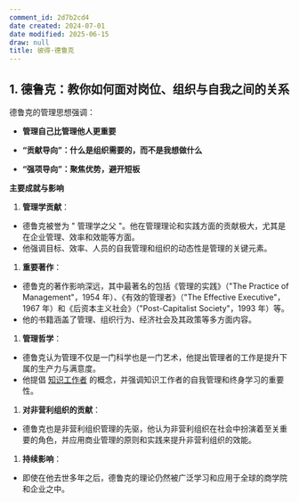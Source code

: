 ```yaml
---
comment_id: 2d7b2cd4
date created: 2024-07-01
date modified: 2025-06-15
draw: null
title: 彼得·德鲁克
---
```

## 1. **德鲁克：教你如何面对岗位、组织与自我之间的关系**

德鲁克的管理思想强调：

- **管理自己比管理他人更重要**
    
- **“贡献导向”：什么是组织需要的，而不是我想做什么**
    
- **“强项导向”：聚焦优势，避开短板**




**主要成就与影响**

  

1. **管理学贡献**：

- 德鲁克被誉为 " 管理学之父 "。他在管理理论和实践方面的贡献极大，尤其是在企业管理、效率和效能等方面。
- 他强调目标、效率、人员的自我管理和组织的动态性是管理的关键元素。

1. **重要著作**：

- 德鲁克的著作影响深远，其中最著名的包括《管理的实践》（"The Practice of Management"，1954 年）、《有效的管理者》（"The Effective Executive"，1967 年）和《后资本主义社会》（"Post-Capitalist Society"，1993 年）等。
- 他的书籍涵盖了管理、组织行为、经济社会及其政策等多方面内容。

1. **管理哲学**：

- 德鲁克认为管理不仅是一门科学也是一门艺术，他提出管理者的工作是提升下属的生产力与满意度。
- 他提倡 [知识工作者](知识工作者.md) 的概念，并强调知识工作者的自我管理和终身学习的重要性。

1. **对非营利组织的贡献**：

- 德鲁克也是非营利组织管理的先驱，他认为非营利组织在社会中扮演着至关重要的角色，并应用商业管理的原则和实践来提升非营利组织的效能。

1. **持续影响**：

- 即使在他去世多年之后，德鲁克的理论仍然被广泛学习和应用于全球的商学院和企业之中。
